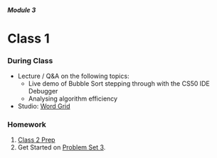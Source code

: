 ##### Module 3

# Class 1

### During Class
* Lecture / Q&A on the following topics:
  * Live demo of Bubble Sort stepping through with the CS50 IDE Debugger
  * Analysing algorithm efficiency
* Studio: [Word Grid](../studios/word-grid)

### Homework
1. [Class 2 Prep](https://github.com/Launch-Code/cs50x-live-2016/tree/master/calendar/cs50/unit1-fundamentals/module3/materials/class2-prep)
2. Get Started on [Problem Set 3](TODO).
